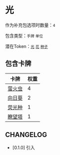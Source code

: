 # 光

作为补充包选项时数量：`4`

包含类型：`手牌` `单位`

潜在Token：[`光`](光.md) [`花`](花.md) [`种子`](种子.md)

## 包含卡牌

卡牌 | 权重
--- | ---
[萤火虫](../卡牌/萤火虫.md) | 4
[向日葵](../卡牌/向日葵.md) | 2
[荧光种](../卡牌/荧光种.md) | 1
[瞭望塔](../卡牌/瞭望塔.md) | 1

## CHANGELOG

- [0.1.0] 引入
